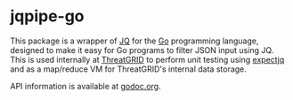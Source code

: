 jqpipe-go
=========

This package is a wrapper of [JQ](http://stedolan.github.io/jq/) for the [Go](http://golang.org) programming language, designed to make it easy for Go programs to filter JSON input using JQ. This is used internally at [ThreatGRID](http://threatgrid.com) to perform unit testing using [expectjq](http://github.com/threatgrid/expectjq) and as a map/reduce VM for ThreatGRID's internal data storage.

API information is available at [godoc.org](http://godoc.org/github.com/threatgrid/jqpipe-go).